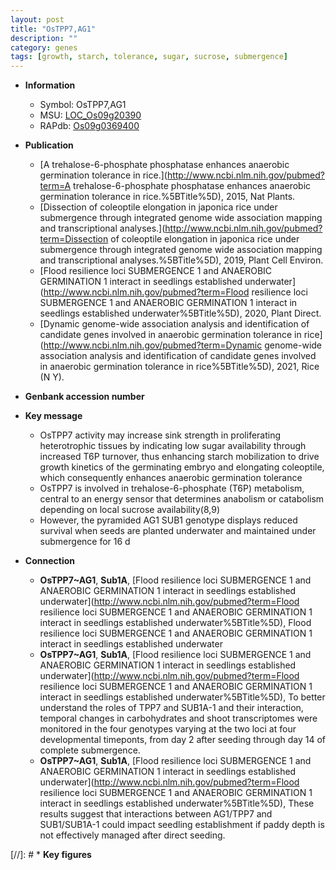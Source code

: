```yaml
---
layout: post
title: "OsTPP7,AG1"
description: ""
category: genes
tags: [growth, starch, tolerance, sugar, sucrose, submergence]
---
```


* **Information**  
    + Symbol: OsTPP7,AG1  
    + MSU: [LOC_Os09g20390](http://rice.uga.edu/cgi-bin/ORF_infopage.cgi?orf=LOC_Os09g20390)  
    + RAPdb: [Os09g0369400](http://rapdb.dna.affrc.go.jp/viewer/gbrowse_details/irgsp1?name=Os09g0369400)  

* **Publication**  
    + [A trehalose-6-phosphate phosphatase enhances anaerobic germination tolerance in rice.](http://www.ncbi.nlm.nih.gov/pubmed?term=A trehalose-6-phosphate phosphatase enhances anaerobic germination tolerance in rice.%5BTitle%5D), 2015, Nat Plants.
    + [Dissection of coleoptile elongation in japonica rice under submergence through integrated genome wide association mapping and transcriptional analyses.](http://www.ncbi.nlm.nih.gov/pubmed?term=Dissection of coleoptile elongation in japonica rice under submergence through integrated genome wide association mapping and transcriptional analyses.%5BTitle%5D), 2019, Plant Cell Environ.
    + [Flood resilience loci SUBMERGENCE 1 and ANAEROBIC GERMINATION 1 interact in seedlings established underwater](http://www.ncbi.nlm.nih.gov/pubmed?term=Flood resilience loci SUBMERGENCE 1 and ANAEROBIC GERMINATION 1 interact in seedlings established underwater%5BTitle%5D), 2020, Plant Direct.
    + [Dynamic genome-wide association analysis and identification of candidate genes involved in anaerobic germination tolerance in rice](http://www.ncbi.nlm.nih.gov/pubmed?term=Dynamic genome-wide association analysis and identification of candidate genes involved in anaerobic germination tolerance in rice%5BTitle%5D), 2021, Rice (N Y).

* **Genbank accession number**  

* **Key message**  
    + OsTPP7 activity may increase sink strength in proliferating heterotrophic tissues by indicating low sugar availability through increased T6P turnover, thus enhancing starch mobilization to drive growth kinetics of the germinating embryo and elongating coleoptile, which consequently enhances anaerobic germination tolerance
    + OsTPP7 is involved in trehalose-6-phosphate (T6P) metabolism, central to an energy sensor that determines anabolism or catabolism depending on local sucrose availability(8,9)
    + However, the pyramided AG1 SUB1 genotype displays reduced survival when seeds are planted underwater and maintained under submergence for 16 d

* **Connection**  
    + __OsTPP7~AG1__, __Sub1A__, [Flood resilience loci SUBMERGENCE 1 and ANAEROBIC GERMINATION 1 interact in seedlings established underwater](http://www.ncbi.nlm.nih.gov/pubmed?term=Flood resilience loci SUBMERGENCE 1 and ANAEROBIC GERMINATION 1 interact in seedlings established underwater%5BTitle%5D), Flood resilience loci SUBMERGENCE 1 and ANAEROBIC GERMINATION 1 interact in seedlings established underwater
    + __OsTPP7~AG1__, __Sub1A__, [Flood resilience loci SUBMERGENCE 1 and ANAEROBIC GERMINATION 1 interact in seedlings established underwater](http://www.ncbi.nlm.nih.gov/pubmed?term=Flood resilience loci SUBMERGENCE 1 and ANAEROBIC GERMINATION 1 interact in seedlings established underwater%5BTitle%5D), To better understand the roles of TPP7 and SUB1A-1 and their interaction, temporal changes in carbohydrates and shoot transcriptomes were monitored in the four genotypes varying at the two loci at four developmental timeponts, from day 2 after seeding through day 14 of complete submergence.
    + __OsTPP7~AG1__, __Sub1A__, [Flood resilience loci SUBMERGENCE 1 and ANAEROBIC GERMINATION 1 interact in seedlings established underwater](http://www.ncbi.nlm.nih.gov/pubmed?term=Flood resilience loci SUBMERGENCE 1 and ANAEROBIC GERMINATION 1 interact in seedlings established underwater%5BTitle%5D), These results suggest that interactions between AG1/TPP7 and SUB1/SUB1A-1 could impact seedling establishment if paddy depth is not effectively managed after direct seeding.

[//]: # * **Key figures**  


